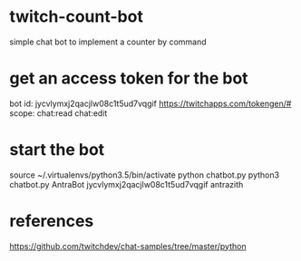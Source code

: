 # twitch-count-bot
simple chat bot to implement a counter by command

# get an access token for the bot
bot id: jycvlymxj2qacjlw08c1t5ud7vqgif
https://twitchapps.com/tokengen/#
scope: chat:read chat:edit

# start the bot
source ~/.virtualenvs/python3.5/bin/activate
python chatbot.py <username> <client id> <token> <channel>
python3 chatbot.py AntraBot jycvlymxj2qacjlw08c1t5ud7vqgif <token> antrazith

# references
https://github.com/twitchdev/chat-samples/tree/master/python

